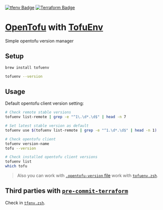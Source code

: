 <!-- https://badges.pages.dev/ -->
<!-- https://ileriayo.github.io/markdown-badges/#markdown-badges -->
[![tfenv Badge](https://img.shields.io/badge/tfenv-0B3D8D?style=flat&logo=terraform&logoColor=green)][Page-OpTfEnv]
[![Terraform Badge](https://img.shields.io/badge/terraform-%235835CC.svg?style=Flat&logo=terraform&logoColor=white)][Page-OpTF]

[Page-OpTfEnv]: https://tofuutils.github.io/tofuenv/
[Page-OpTF]: https://opentofu.org/

# [OpenTofu][Page-OpTF] with [TofuEnv][Page-OpTfEnv]

Simple opentofu version manager

## Setup

```bash
brew install tofuenv

tofuenv --version
```

## Usage

Default opentofu client version setting:

```bash
# Check remote stable versions
tofuenv list-remote | grep -e "^1\.\d*.\d$" | head -n 7

# Set latest stable version as default
tofuenv use $(tofuenv list-remote | grep -e "^1.\d*.\d$" | head -n 1)

# Check opentofu client
tofuenv version-name
tofu --version

# Check installed opentofu client versions
tofuenv list
which tofu
```

> Also you can work with [`.opentofu-version` file](https://github.com/tofuutils/tofuenv?tab=readme-ov-file#opentofu-version)
> work with [`tofuenv.zsh`](../.zshrc-block/tofuenv.zsh).

## Third parties with [`pre-commit-terraform`](https://github.com/antonbabenko/pre-commit-terraform?tab=readme-ov-file#how-to-install)

Check in [`tfenv.zsh`](./brew.tfenv.md#third-parties-with-pre-commit-terraform).
